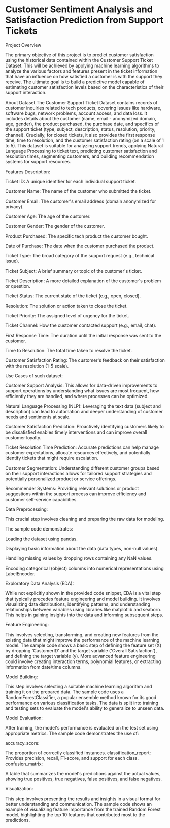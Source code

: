 # Customer Sentiment Analysis and Satisfaction Prediction from Support Tickets
Project Overview

The primary objective of this project is to predict customer satisfaction using the historical data contained within the Customer Support Ticket Dataset. This will be achieved by applying machine learning algorithms to analyze the various factors and features present in the ticket information that have an influence on how satisfied a customer is with the support they receive. The ultimate goal is to build a predictive model capable of estimating customer satisfaction levels based on the characteristics of their support interaction.

About Dataset
The Customer Support Ticket Dataset contains records of customer inquiries related to tech products, covering issues like hardware, software bugs, network problems, account access, and data loss. It includes details about the customer (name, email - anonymized domain, age, gender), the product purchased, the purchase date, and specifics of the support ticket (type, subject, description, status, resolution, priority, channel). Crucially, for closed tickets, it also provides the first response time, time to resolution, and the customer satisfaction rating (on a scale of 1 to 5). This dataset is suitable for analyzing support trends, applying Natural Language Processing to ticket text, predicting customer satisfaction and resolution times, segmenting customers, and building recommendation systems for support resources.

Features Description:

Ticket ID: A unique identifier for each individual support ticket.

Customer Name: The name of the customer who submitted the ticket.

Customer Email: The customer's email address (domain anonymized for privacy).

Customer Age: The age of the customer.

Customer Gender: The gender of the customer.

Product Purchased: The specific tech product the customer bought.

Date of Purchase: The date when the customer purchased the product.

Ticket Type: The broad category of the support request (e.g., technical issue).

Ticket Subject: A brief summary or topic of the customer's ticket.

Ticket Description: A more detailed explanation of the customer's problem or question.

Ticket Status: The current state of the ticket (e.g., open, closed).

Resolution: The solution or action taken to close the ticket.

Ticket Priority: The assigned level of urgency for the ticket.

Ticket Channel: How the customer contacted support (e.g., email, chat).

First Response Time: The duration until the initial response was sent to the customer.

Time to Resolution: The total time taken to resolve the ticket.

Customer Satisfaction Rating: The customer's feedback on their satisfaction with the resolution (1-5 scale).

Use Cases of such dataset:

Customer Support Analysis: This allows for data-driven improvements to support operations by understanding what issues are most frequent, how efficiently they are handled, and where processes can be optimized.

Natural Language Processing (NLP): Leveraging the text data (subject and description) can lead to automation and deeper understanding of customer needs and sentiments at scale.

Customer Satisfaction Prediction: Proactively identifying customers likely to be dissatisfied enables timely interventions and can improve overall customer loyalty.

Ticket Resolution Time Prediction: Accurate predictions can help manage customer expectations, allocate resources effectively, and potentially identify tickets that might require escalation.

Customer Segmentation: Understanding different customer groups based on their support interactions allows for tailored support strategies and potentially personalized product or service offerings.

Recommender Systems: Providing relevant solutions or product suggestions within the support process can improve efficiency and customer self-service capabilities.

Data Preprocessing:

This crucial step involves cleaning and preparing the raw data for modeling.

The sample code demonstrates:

Loading the dataset using pandas.

Displaying basic information about the data (data types, non-null values).

Handling missing values by dropping rows containing any NaN values.

Encoding categorical (object) columns into numerical representations using LabelEncoder.

Exploratory Data Analysis (EDA):

While not explicitly shown in the provided code snippet, EDA is a vital step that typically precedes feature engineering and model building. It involves visualizing data distributions, identifying patterns, and understanding relationships between variables using libraries like matplotlib and seaborn. This helps in gaining insights into the data and informing subsequent steps.

Feature Engineering:

This involves selecting, transforming, and creating new features from the existing data that might improve the performance of the machine learning model. The sample code shows a basic step of defining the feature set (X) by dropping 'CustomerID' and the target variable ('Overall Satisfaction'), and defining the target variable (y). More advanced feature engineering could involve creating interaction terms, polynomial features, or extracting information from date/time columns.

Model Building:

This step involves selecting a suitable machine learning algorithm and training it on the prepared data. The sample code uses a RandomForestClassifier, a popular ensemble method known for its good performance on various classification tasks. The data is split into training and testing sets to evaluate the model's ability to generalize to unseen data.

Model Evaluation:

After training, the model's performance is evaluated on the test set using appropriate metrics. The sample code demonstrates the use of:

accuracy_score:

The proportion of correctly classified instances. classification_report: Provides precision, recall, F1-score, and support for each class. confusion_matrix:

A table that summarizes the model's predictions against the actual values, showing true positives, true negatives, false positives, and false negatives.

Visualization:

This step involves presenting the results and insights in a visual format for better understanding and communication. The sample code shows an example of visualizing feature importance from the trained Random Forest model, highlighting the top 10 features that contributed most to the predictions.
